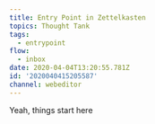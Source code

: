 ```yaml
---
title: Entry Point in Zettelkasten
topics: Thought Tank
tags:
  - entrypoint
flow:
  - inbox
date: 2020-04-04T13:20:55.781Z
id: '2020040415205587'
channel: webeditor
---
```

Yeah, things start here

<!--more-->